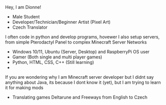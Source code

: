 Hey, I am Dionne!
- Male Student
- Developer/Technician/Beginner Artist (Pixel Art)
- Czech Translator

I often code in python and develop programs, hovewer I also setup servers, from simple Pterodactyl Panel to complex Minecraft Server Networks
- Windows 10/11, Ubuntu (Server, Desktop) and RaspberryPi OS user
- Gamer (Both single and multi player games)
- Python, HTML, CSS, C++ (Still learning)
- 
If you are wondering why I am Minecraft server developer but I didnt say anything about Java, its because I dont know it (yet), but I am trying to learn it for making mods
- Translating games Deltarune and Freeways from English to Czech
